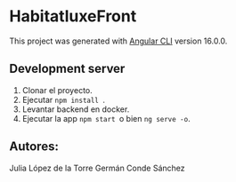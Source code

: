 # HabitatluxeFront

This project was generated with [Angular CLI](https://github.com/angular/angular-cli) version 16.0.0.

## Development server

1. Clonar el proyecto.
2. Ejecutar ```npm install ```.
3. Levantar backend en docker.
4. Ejecutar la app ```npm start ```o  bien ```ng serve -o```.


## Autores:
Julia López de la Torre
Germán Conde Sánchez
